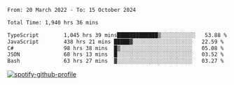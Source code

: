 <!--START_SECTION:waka-->

```txt
From: 20 March 2022 - To: 15 October 2024

Total Time: 1,940 hrs 36 mins

TypeScript        1,045 hrs 39 mins█████████████▒░░░░░░░░░░░   53.88 %
JavaScript        438 hrs 21 mins █████▓░░░░░░░░░░░░░░░░░░░   22.59 %
C#                98 hrs 38 mins  █▒░░░░░░░░░░░░░░░░░░░░░░░   05.08 %
JSON              68 hrs 13 mins  █░░░░░░░░░░░░░░░░░░░░░░░░   03.52 %
Bash              63 hrs 27 mins  ▓░░░░░░░░░░░░░░░░░░░░░░░░   03.27 %
```

<!--END_SECTION:waka-->
[![spotify-github-profile](https://spotify-github-profile.vercel.app/api/view?uid=c00zprrvy9xiloa9qnco3hmng&cover_image=true&theme=novatorem&show_offline=false&background_color=121212&bar_color=53b14f&bar_color_cover=false)](https://spotify-github-profile.vercel.app/api/view?uid=c00zprrvy9xiloa9qnco3hmng&redirect=true)



